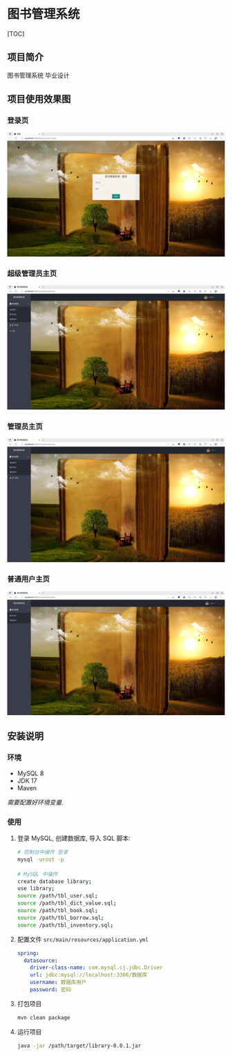 # 图书管理系统

[TOC]

## 项目简介

图书管理系统 毕业设计

## 项目使用效果图

### 登录页

![image-20230530193328910](https://raw.githubusercontent.com/iysrmt/library/main/assets/image-20230530193328910.png)

### 超级管理员主页

![image-20230530193348281](https://raw.githubusercontent.com/iysrmt/library/main/assets/image-20230530193348281.png)

### 管理员主页

![image-20230530193452641](https://raw.githubusercontent.com/iysrmt/library/main/assets/image-20230530193452641.png)

### 普通用户主页

![image-20230530193845440](https://raw.githubusercontent.com/iysrmt/library/main/assets/image-20230530193845440.png)

## 安装说明

### 环境

- MySQL 8
- JDK 17
- Maven

*需要配置好环境变量.*

### 使用

1. 登录 MySQL, 创建数据库, 导入 SQL 脚本:

   ```sh
   # 控制台中操作 登录
   mysql -uroot -p
   
   # MySQL 中操作
   create database library;
   use library;
   source /path/tbl_user.sql;
   source /path/tbl_dict_value.sql;
   source /path/tbl_book.sql;
   source /path/tbl_borrow.sql;
   source /path/tbl_inventory.sql;
   ```

2. 配置文件 `src/main/resources/application.yml`

   ```yaml
   spring:
     datasource:
       driver-class-name: com.mysql.cj.jdbc.Driver
       url: jdbc:mysql://localhost:3306/数据库
       username: 数据库用户
       password: 密码
   ```

3. 打包项目

   ```sh
   mvn clean package
   ```

4. 运行项目

   ```sh
   java -jar /path/target/library-0.0.1.jar
   ```
